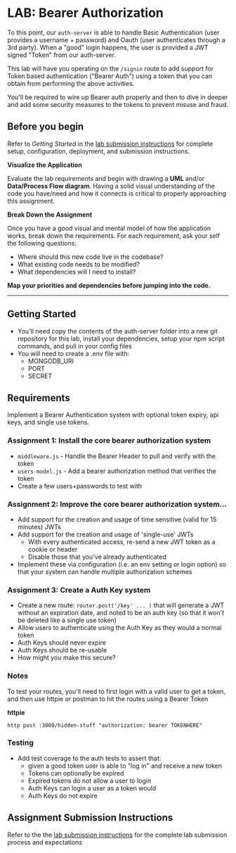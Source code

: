 # LAB: Bearer Authorization

To this point, our `auth-server` is able to handle Basic Authentication (user provides a username + password) and Oauth (user authenticates through a 3rd party). When a "good" login happens, the user is provided a JWT signed "Token" from our auth-server.  

This lab will have you operating on the `/signin` route to add support for Token based authentication ("Bearer Auth") using a token that you can obtain from performing the above activities.

You'll be required to wire up Bearer auth properly and then to dive in deeper and add some security measures to the tokens to prevent misuse and fraud.

## Before you begin
Refer to *Getting Started*  in the [lab submission instructions](../../../reference/submission-instructions/labs/README.md) for complete setup, configuration, deployment, and submission instructions.

**Visualize the Application**

Evaluate the lab requirements and begin with drawing a **UML** and/or **Data/Process Flow diagram**.  Having a solid visual understanding of the code you have/need and how it connects is critical to properly approaching this assignment.

**Break Down the Assignment**

Once you have a good visual and mental model of how the application works, break down the requirements. For each requirement, ask your self the following questions:

* Where should this new code live in the codebase?
* What existing code needs to be modified?
* What dependencies will I need to install?

**Map your priorities and dependencies before jumping into the code.**

---

## Getting Started

* You'll need copy the contents of the auth-server folder into a new git repository for this lab, install your dependencies, setup your npm script commands, and pull in your config files
* You will need to create a .env file with:
    * MONGODB_URI
    * PORT
    * SECRET

## Requirements
Implement a Bearer Authentication system with optional token expiry, api keys, and single use tokens.

### Assignment 1: Install the core bearer authorization system
* `middleware.js` - Handle the Bearer Header to pull and verify with the token
* `users-model.js` - Add a bearer authorization method that verifies the token
* Create a few users+passwords to test with

### Assignment 2: Improve the core bearer authorization system...
* Add support for the creation and usage of time sensitive (valid for 15 minutes) JWTs
* Add support for the creation and usage of 'single-use' JWTs
  * With every authenticated access, re-send a new JWT token as a cookie or header
  * Disable those that you've already authenticated
* Implement these via configuration (i.e. an env setting or login option) so that your system can handle multiple authorization schemes

### Assignment 3: Create a Auth Key system
  * Create a new route: `router.post('/key' ... )` that will generate a JWT without an expiration date, and noted to be an auth key (so that it won't be deleted like a single use token)
  * Allow users to authenticate using the Auth Key as they would a normal token
  * Auth Keys should never expire
  * Auth Keys should be re-usable
  * How might you make this secure?
  
### Notes

To test your routes, you'll need to first login with a valid user to get a token, and then use httpie or postman to hit the routes using a Bearer Token

**httpie**
```
http post :3000/hidden-stuff "authorization: bearer TOKENHERE"
```

### Testing
* Add test coverage to the auth tests to assert that:
  * given a good token user is able to "log in" and receive a new token
  * Tokens can optionally be expired
  * Expired tokens do not allow a user to login
  * Auth Keys can login a user as a token would
  * Auth Keys do not expire


## Assignment Submission Instructions
Refer to the the [lab submission instructions](../../../reference/submission-instructions/labs/README.md) for the complete lab submission process and expectations

